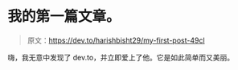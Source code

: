 # 我的第一篇文章。

> 原文：<https://dev.to/harishbisht29/my-first-post-49cl>

嗨，我无意中发现了 dev.to，并立即爱上了他。它是如此简单而又美丽。